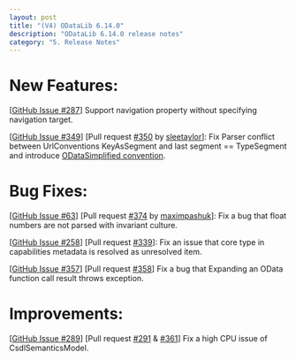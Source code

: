 ```yaml
---
layout: post
title: "(V4) ODataLib 6.14.0"
description: "ODataLib 6.14.0 release notes"
category: "5. Release Notes"
---
```


# New Features: #

[[GitHub Issue #287](https://github.com/OData/odata.net/issues/287)] Support navigation property without specifying navigation target.

[[GitHub Issue #349](https://github.com/OData/odata.net/issues/349)] [Pull request [#350](https://github.com/OData/odata.net/pull/350) by [sleetaylor](https://github.com/sleetaylor)]: Fix Parser conflict between UrlConventions KeyAsSegment and last segment == TypeSegment and introduce [ODataSimplified convention](http://odata.github.io/odata.net/06-14-odatasimplified-convention/).


# Bug Fixes: #

[[GitHub Issue #63](https://github.com/OData/odata.net/issues/63)] [Pull request [#374](https://github.com/OData/odata.net/pull/374) by [maximpashuk](https://github.com/maximpashuk)]: Fix a bug that float numbers are not parsed with invariant culture.

[[GitHub Issue #258](https://github.com/OData/odata.net/issues/258)] [Pull request [#339](https://github.com/OData/odata.net/pull/339)]: Fix an issue that core type in capabilities metadata is resolved as unresolved item.

[[GitHub Issue #357](https://github.com/OData/odata.net/issues/357)] [Pull request [#358](https://github.com/OData/odata.net/pull/358)] Fix a bug that Expanding an OData function call result throws exception.

# Improvements: #

[[GitHub Issue #289](https://github.com/OData/odata.net/issues/289)] [Pull request [#291](https://github.com/OData/odata.net/pull/291) & [#361](https://github.com/OData/odata.net/pull/361)] Fix a high CPU issue of CsdlSemanticsModel.

